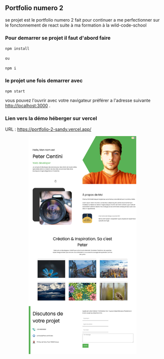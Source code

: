 ## Portfolio numero 2 

se projet est le portfolio numero 2 
fait pour continuer a me perfectionner sur le fonctonnement de react suite à ma formation à la wild-code-school 


### Pour demarrer se projet il faut d'abord faire 

``` 
npm install 

ou 

npm i

```

### le projet une fois demarrer avec 
```
npm start
```

vous pouvez l'ouvrir avec votre navigateur préférer a l'adresse suivante [http://localhost:3000](http://localhost:3000) .

### Lien vers la démo héberger sur vercel 

URL : https://portfolio-2-sandy.vercel.app/


<p align="center">
<img src="https://github.com/peter-centini/Portfolio-2/blob/main/screen-portfolio-2.jpeg" width="350" title="project img">
</p>
